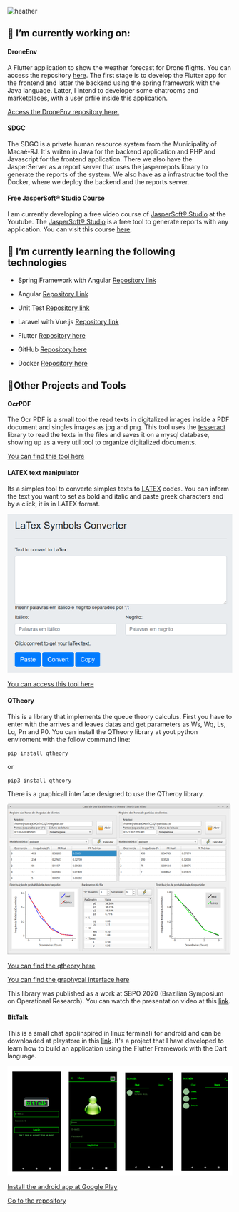 ![heather](https://raw.githubusercontent.com/jrdutra/jrdutra/main/header.png)




<!--
**jrdutra/jrdutra** is a ✨ _special_ ✨ repository because its `README.md` (this file) appears on your GitHub profile.

Here are some ideas to get you started:
-->

## 🔭 I’m currently working on:

#### DroneEnv 

A Flutter application to show the weather forecast for Drone flights. You can access the repository [here](https://github.com/jrdutra/droneenv).
The first stage is to develop the Flutter app for the frontend and latter the backend using the spring framework with the Java language.
Latter, I intend to developer some chatrooms and marketplaces, with a user prfile inside this application.

[Access the DroneEnv repository here.](https://github.com/jrdutra/droneenv)

#### SDGC

The SDGC is a private human resource system from the Municipality of Macaé-RJ. It's writen in Java for the backend application and PHP and Javascript for the frontend application. There we also have the JasperServer as a report server that uses the jasperrepots library to generate the reports of the system.
We also have as a infrastructre tool the Docker, where we deploy the backend and the reports server.

#### Free JasperSoft® Studio Course

I am currently developing a free video course of [JasperSoft® Studio](https://community.jaspersoft.com/project/jaspersoft-studio) at the Youtube. The [JasperSoft® Studio](https://community.jaspersoft.com/project/jaspersoft-studio) is a free tool to generate reports with any application. You can visit this course [here](https://www.youtube.com/playlist?list=PLydhlxPpuc-SX4VGw7FaR7-aEkm6dChVh).


## 🌱 I’m currently learning the following technologies

- Spring Framework with Angular [Repository link](https://github.com/jrdutra/EstudandoSpring)

- Angular [Repository Link](https://github.com/jrdutra/angularAvancado)

- Unit Test [Repository link](https://github.com/jrdutra/EstudandoTestesUnitarios)

- Laravel with Vue.js [Repository link](https://github.com/jrdutra/EstudandoLaravel)

- Flutter [Repository here](https://github.com/jrdutra/EstudandoFlutter)

- GitHub [Repository here](https://github.com/jrdutra/TrabalhandoComGitHub)

- Docker [Repository here](https://github.com/jrdutra/EstudandoDocker)

## 🔨Other Projects and Tools

#### OcrPDF

The Ocr PDF is a small tool the read texts in digitalized images inside a PDF document and singles images as jpg and png.
This tool uses the [tesseract](https://opensource.google/projects/tesseract) library to read the texts in the files and saves it on a mysql database, showing up as a very util tool to organize digitalized documents.

[You can find this tool here](https://github.com/jrdutra/OcrPDF)

#### LATEX text manipulator

Its a simples tool to converte simples texts to [LATEX](https://pt.wikipedia.org/wiki/LaTeX) codes. You can inform the text you want to set as bold and italic and paste greek characters and by a click, it is in LATEX format.

![screen](https://raw.githubusercontent.com/jrdutra/jrdutra.github.io/master/images/screen.png)

[You can access this tool here](https://jrdutra.github.io/)

#### QTheory

This is a library that implements the queue theory calculus. First you have to enter with the arrives and leaves datas and get parameters as Ws, Wq, Ls, Lq, Pn and P0.
You can install the QTheory library at yout python enviroment with the follow command line:

```shell
pip install qtheory
```
or

```shell
pip3 install qtheory
```
There is a graphicall interface designed to use the QTheroy library.

![qtheory](https://raw.githubusercontent.com/jrdutra/qtheory-suport/master/PROGRAMA-COM-DADOS.png)

[You can find the qtheory here](https://github.com/jrdutra/qtheory)

[You can find the graphycal interface here](https://github.com/jrdutra/qtheory-Graphical-Interface)

This library was published as a work at SBPO 2020 (Brazilian Symposium on Operational Research).
You can watch the presentation video at this [link](https://proceedings.science/sbpo-2020/papers/biblioteca-de-teoria-das-filas-para-a-linguagem-de-programacao-python).

#### BitTalk

This is a small chat app(inspired in linux terminal) for android and can be downloaded at playstore in this [link](https://play.google.com/store/apps/details?id=com.joaoricardocoredutra.bittalk).
It's a project that I have developed to learn how to build an application using the Flutter Framework with the Dart language.

![bittalk](https://raw.githubusercontent.com/jrdutra/EstudandoFlutter/master/JamiltonDamasceno/bittalk/btc.png)

[Install the android app at Google Play](https://play.google.com/store/apps/details?id=com.joaoricardocoredutra.bittalk)

[Go to the repository](https://github.com/jrdutra/EstudandoFlutter/tree/master/JamiltonDamasceno/bittalk)

<!--
- 👯 I’m looking to collaborate on ...
- 🤔 I’m looking for help with ...
- 💬 Ask me about ...
- 📫 How to reach me: ...
- 😄 Pronouns: ...
- ⚡ Fun fact: ...
-->
